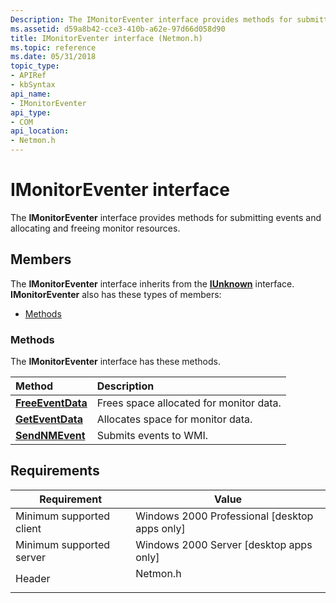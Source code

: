 ```yaml
---
Description: The IMonitorEventer interface provides methods for submitting events and allocating and freeing monitor resources.
ms.assetid: d59a8b42-cce3-410b-a62e-97d66d058d90
title: IMonitorEventer interface (Netmon.h)
ms.topic: reference
ms.date: 05/31/2018
topic_type: 
- APIRef
- kbSyntax
api_name: 
- IMonitorEventer
api_type: 
- COM
api_location: 
- Netmon.h
---
```


# IMonitorEventer interface

The **IMonitorEventer** interface provides methods for submitting events and allocating and freeing monitor resources.

## Members

The **IMonitorEventer** interface inherits from the [**IUnknown**](/windows/desktop/api/unknwn/nn-unknwn-iunknown) interface. **IMonitorEventer** also has these types of members:

-   [Methods](#methods)

### Methods

The **IMonitorEventer** interface has these methods.



| Method                                                 | Description                                        |
|:-------------------------------------------------------|:---------------------------------------------------|
| [**FreeEventData**](imonitoreventer-freeeventdata.md) | Frees space allocated for monitor data.<br/> |
| [**GetEventData**](imonitoreventer-geteventdata.md)   | Allocates space for monitor data.<br/>       |
| [**SendNMEvent**](imonitoreventer-sendnmevent.md)     | Submits events to WMI.<br/>                  |



 

## Requirements



| Requirement | Value |
|-------------------------------------|-------------------------------------------------------------------------------------|
| Minimum supported client<br/> | Windows 2000 Professional \[desktop apps only\]<br/>                          |
| Minimum supported server<br/> | Windows 2000 Server \[desktop apps only\]<br/>                                |
| Header<br/>                   | <dl> <dt>Netmon.h</dt> </dl> |



 

